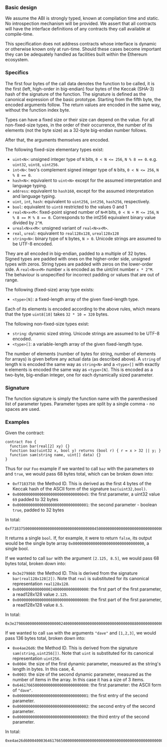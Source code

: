 ### Basic design

We assume the ABI is strongly typed, known at compilation time and static. No introspection mechanism will be provided. We assert that all contracts will have the interface definitions of any contracts they call available at compile-time.

This specification does not address contracts whose interface is dynamic or otherwise known only at run-time. Should these cases become important they can be adequately handled as facilities built within the Ethereum ecosystem.

### Specifics

The first four bytes of the call data denotes the function to be called, it is the
first (left, high-order in big-endian) four bytes of the Keccak (SHA-3) hash of the signature of the function. The signature is defined as the canonical expression of the basic prototype. Starting from the fifth byte, the encoded arguments follow. The return values are encoded in the same way, without the function index byte.

Types can have a fixed size or their size can depend on the value. For all
non-fixed-size types, in the order of their occurrence, the number of its
elements (not the byte size) as a 32-byte big-endian number follows.

After that, the arguments themselves are encoded.

The following fixed-size elementary types exist:
- `uint<N>`: unsigned integer type of `N` bits, `0 < N <= 256`, `N % 8 == 0`. e.g. `uint32`, `uint8`, `uint256`.
- `int<N>`: two's complement signed integer type of `N` bits, `0 < N <= 256`, `N % 8 == 0`.
- `hash<N>`: equivalent to `uint<N>` except for the assumed interpretation and language typing.
- `address`: equivalent to `hash160`, except for the assumed interpretation and language typing.
- `uint`, `int`, `hash`: equivalent to `uint256`, `int256`, `hash256`, respectively.
- `bool`: equivalent to `uint8` restricted to the values 0 and 1
- `real<N>x<M>`: fixed-point signed number of `N+M` bits, `0 < N + M <= 256`, `N % 8 == M % 8 == 0`. Corresponds to the int256 equivalent binary value divided by `2^M`.
- `ureal<N>x<M>`: unsigned variant of `real<N>x<M>`.
- `real`, `ureal`: equivalent to `real128x128`, `ureal128x128`
- `string<N>`: binary type of `N` bytes, `N > 0`. Unicode strings are assumed to be UTF-8 encoded.

They are all encoded in big-endian, padded to a multiple of 32 bytes. Signed
types are padded with ones on the higher-order side, unsigned types with zeros.
String types are padded with zeros on the lower-order side.  A `real<N>x<M>`
number `x` is encoded as the uint/int number `x * 2^M`. The behaviour is
unspecified for incorrect padding or values that are out of range.

The following (fixed-size) array type exists:
- `<type>[N]`: a fixed-length array of the given fixed-length type.

Each of its elements is encoded according to the above rules, which means that
the type `uint8[10]` takes `32 * 10 = 320` bytes.

The following non-fixed-size types exist: 
- `string`: dynamic sized string. Unicode strings are assumed to be UTF-8 encoded.
- `<type>[]`: a variable-length array of the given fixed-length type.

The number of elements (number of bytes for string, number of elements for
arrays) is given before any actual data (as described above). A `string` of
length `N` is encoded the same way as `string<N>` and a `<type>[]` with exactly
`N` elements is encoded the same way as `<type>[N]`. This is encoded as a two-byte, big-endian integer, one for each dynamically sized parameter.

### Signature

The function signature is simply the function name with the parenthesised list of parameter types. Parameter types are split by a single comma - no spaces are used.

### Examples

Given the contract:

```
contract Foo {
  function bar(real[2] xy) {}
  function baz(uint32 x, bool y) returns (bool r) { r = x > 32 || y; }
  function sam(string name, uint[] data) {}
}
```

Thus for our `Foo` example if we wanted to call `baz` with the parameters `69` and `true`, we would pass 68 bytes total, which can be broken down into:

- `0xf7183750`: the Method ID. This is derived as the first 4 bytes of the Keccak hash of the ASCII form of the signature `baz(uint32,bool)`.
- `0x00000000000000000000000000000045`: the first parameter, a uint32 value `69` padded to 32 bytes
- `0x00000000000000000000000000000001`: the second parameter - boolean `true`, padded to 32 bytes

In total:
```
0xf71837500000000000000000000000000000004500000000000000000000000000000001
```
It returns a single `bool`. If, for example, it were to return `false`, its output would be the single byte array `0x00000000000000000000000000000000`, a single bool.

If we wanted to call `bar` with the argument `[2.125, 8.5]`, we would pass 68 bytes total, broken down into:
- `0x3e279860`: the Method ID. This is derived from the signature `bar(real128x128[2])`. Note that `real` is substituted for its canonical representation `real128x128`.
- `0x00000000000000024000000000000000`: the first part of the first parameter, a read128x128 value `2.125`.
- `0x00000000000000088000000000000000`: the first part of the first parameter, a read128x128 value `8.5`.

In total:
```
0x3e2798600000000000000002400000000000000000000000000000088000000000000000
```

If we wanted to call `sam` with the arguments `"dave"` and `[1,2,3]`, we would pass 136 bytes total, broken down into:
- `0xe4ae26d6`: the Method ID. This is derived from the signature `sam(string,uint256[])`. Note that `uint` is substituted for its canonical representation `uint256`.
- `0x0004`: the size of the first dynamic parameter, measured as the string's length in bytes. In this case, 4.
- `0x0003`: the size of the second dynamic parameter, measured as the number of items in the array. In this case it has a size of 3 items.
- `0x64617665000000000000000000000000`: the first parameter: the ASCII form of `"dave"`.
- `0x00000000000000000000000000000001`: the first entry of the second parameter.
- `0x00000000000000000000000000000002`: the second entry of the second parameter.
- `0x00000000000000000000000000000003`: the third entry of the second parameter.

In total:
```
0xe4ae26d60004000364617665000000000000000000000000000000000000000000000000000000010000000000000000000000000000000200000000000000000000000000000003
```
